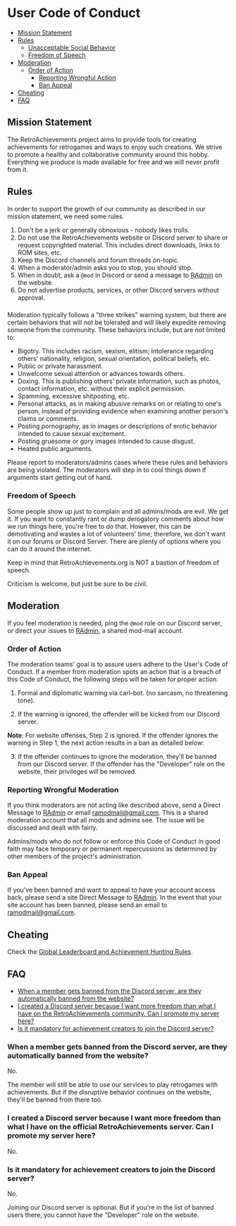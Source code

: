 # User Code of Conduct

- [Mission Statement](#mission-statement)
- [Rules](#rules)
  - [Unacceptable Social Behavior](#unacceptable-social-behavior)
  - [Freedom of Speech](#freedom-of-speech)
- [Moderation](#moderation)
  - [Order of Action](#order-of-action)
    - [Reporting Wrongful Action](#reporting-wrongful-action)
    - [Ban Appeal](#ban-appeal)
- [Cheating](#cheating)
- [FAQ](#faq)

## Mission Statement

The RetroAchievements project aims to provide tools for creating achievements for retrogames and ways to enjoy such creations. We strive to promote a healthy and collaborative community around this hobby. Everything we produce is made available for free and we will never profit from it.

## Rules

In order to support the growth of our community as described in our mission statement, we need some rules.

1. Don't be a jerk or generally obnoxious - nobody likes trolls.
2. Do not use the RetroAchievements website or Discord server to share or request copyrighted material. This includes direct downloads, links to ROM sites, etc.
3. Keep the Discord channels and forum threads on-topic.
4. When a moderator/admin asks you to stop, you should stop.
5. When in doubt, ask a `@mod` in Discord or send a message to [RAdmin](http://retroachievements.org/createmessage.php?t=RAdmin) on the website.
6. Do not advertise products, services, or other Discord servers without approval.

###

Moderation typically follows a "three strikes" warning system, but there are certain behaviors that will not be tolerated and will likely expedite removing someone from the community. These behaviors include, but are not limited to:

- Bigotry. This includes racism, sexism, elitism; intolerance regarding others' nationality, religion, sexual orientation, political beliefs, etc.
- Public or private harassment.
- Unwelcome sexual attention or advances towards others.
- Doxing. This is publishing others' private information, such as photos, contact information, etc. without their explicit permission.
- Spamming, excessive shitposting, etc.
- Personal attacks, as in making abusive remarks on or relating to one's person, instead of providing evidence when examining another person's claims or comments.
- Posting pornography, as in images or descriptions of erotic behavior intended to cause sexual excitement.
- Posting gruesome or gory images intended to cause disgust.
- Heated public arguments.

Please report to moderators/admins cases where these rules and behaviors are being violated. The moderators will step in to cool things down if arguments start getting out of hand.

### Freedom of Speech

Some people show up just to complain and all admins/mods are evil. We get it. If you want to constantly rant or dump derogatory comments about how we run things here, you're free to do that. However, this can be demotivating and wastes a lot of volunteers' time; therefore, we don't want it on our forums or Discord Server. There are plenty of options where you can do it around the internet.

Keep in mind that RetroAchievements.org is NOT a bastion of freedom of speech.

Criticism is welcome, but just be sure to be civil.

## Moderation

If you feel moderation is needed, ping the `@mod` role on our Discord server, or direct your issues to [RAdmin](http://retroachievements.org/createmessage.php?t=RAdmin), a shared mod-mail account.

### Order of Action

The moderation teams' goal is to assure users adhere to the User's Code of Conduct. If a member from moderation spots an action that is a breach of this Code of Conduct, the following steps will be taken for proper action:

1. Formal and diplomatic warning via carl-bot. (no sarcasm, no threatening tone).

2. If the warning is ignored, the offender will be kicked from our Discord server.

**Note**: For website offenses, Step 2 is ignored. If the offender ignores the warning in Step 1, the next action results in a ban as detailed below:

3. If the offender continues to ignore the moderation, they'll be banned from our Discord server. If the offender has the "Developer" role on the website, their privileges will be removed.

### Reporting Wrongful Moderation

If you think moderators are not acting like described above, send a Direct Message to [RAdmin](http://retroachievements.org/createmessage.php?t=RAdmin) or email <ramodmail@gmail.com>. This is a shared moderation account that all mods and admins see. The issue will be discussed and dealt with fairly.

Admins/mods who do not follow or enforce this Code of Conduct in good faith may face temporary or permanent repercussions as determined by other members of the project's administration.

### Ban Appeal

If you've been banned and want to appeal to have your account access back, please send a site Direct Message to [RAdmin](http://retroachievements.org/createmessage.php?t=RAdmin). In the event that your site account has been banned, please send an email to <ramodmail@gmail.com>.

## Cheating

Check the [Global Leaderboard and Achievement Hunting Rules](/guidelines/users/global-leaderboard-and-achievement-hunting-rules).

## FAQ

- [When a member gets banned from the Discord server, are they automatically banned from the website?](#when-a-member-gets-banned-from-the-discord-server-are-they-automatically-banned-from-the-website)
- [I created a Discord server because I want more freedom than what I have on the RetroAchievements community. Can I promote my server here?](#i-created-a-discord-server-because-i-want-more-freedom-than-what-i-have-on-the-retroachievements-community-can-i-promote-my-server-here)
- [Is it mandatory for achievement creators to join the Discord server?](#is-it-mandatory-for-achievement-creators-to-join-the-discord-server)

### When a member gets banned from the Discord server, are they automatically banned from the website?

No.

The member will still be able to use our services to play retrogames with achievements. But if the disruptive behavior continues on the website, they'll be banned from there too.

### I created a Discord server because I want more freedom than what I have on the official RetroAchievements server. Can I promote my server here?

No.

### Is it mandatory for achievement creators to join the Discord server?

No.

Joining our Discord server is optional. But if you're in the list of banned users there, you cannot have the "Developer" role on the website.
